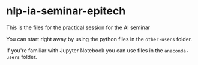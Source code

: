 # nlp-ia-seminar-epitech
This is the files for the practical session for the AI seminar

You can start right away by using the python files in the `other-users` folder. 

If you're familiar with Jupyter Notebook you can use files in the `anaconda-users` folder.
